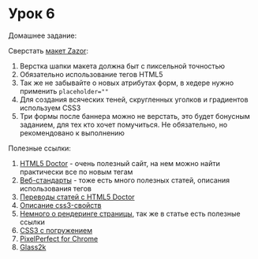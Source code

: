 # Урок 6

Домашнее задание:

Сверстать [макет Zazor](/html_06/homework6.psd):

1. Верстка шапки макета должна быт с пиксельной точностью
2. Обязательно использование тегов HTML5
3. Так же не забывайте о новых атрибутах форм, в хедере нужно применить `placeholder=""`
4. Для создания всяческих теней, скругленных уголков и градиентов используем CSS3
5. Три формы после баннера можно не верстать, это будет бонусным заданием, для тех кто хочет помучиться. Не обязательно, но рекомендовано к выполнению


Полезные ссылки:

1. [HTML5 Doctor](http://html5doctor.com/) - очень полезный сайт, на нем можно найти практически все по новым тегам
2. [Веб-стандарты](http://web-standards.ru/) - тоже есть много полезных статей, описания использования тегов
3. [Переводы статей с HTML5 Doctor](http://web-standards.ru/tag/html5doctor/)
4. [Описание css3-свойств](http://css3files.com/)
5. [Немного о рендеринге страницы](http://frontender.info/css-paint-times/), так же в статье есть полезные ссылки
6. [CSS3 с погружением](http://habrahabr.ru/post/137348/)
7. [PixelPerfect for Chrome](https://chrome.google.com/webstore/detail/perfectpixel-by-welldonec/dkaagdgjmgdmbnecmcefdhjekcoceebi?hl=ru)
8. [Glass2k](http://soft.softodrom.ru/ap/Glass2k-p1728)
